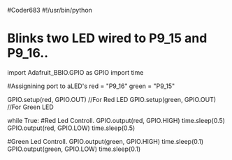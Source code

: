 #Coder683
#!/usr/bin/python
#	Blinks two LED wired to P9_15 and P9_16..

import Adafruit_BBIO.GPIO as GPIO
import time

#Assignining port to aLED's
red = "P9_16"
green = "P9_15"

GPIO.setup(red, GPIO.OUT) //For Red LED
GPIO.setup(green, GPIO.OUT) //For Green LED
 
while True:
#Red Led Controll.
    GPIO.output(red, GPIO.HIGH) 
    time.sleep(0.5)
    GPIO.output(red, GPIO.LOW)
    time.sleep(0.5)

#Green Led Controll.
    GPIO.output(green, GPIO.HIGH)
    time.sleep(0.1)
    GPIO.output(green, GPIO.LOW)
    time.sleep(0.1)
